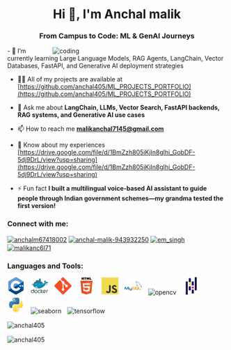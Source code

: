 <h1 align="center">Hi 👋, I'm Anchal malik</h1>
<h3 align="center">From Campus to Code: ML & GenAI Journeys</h3>
<img align="right" alt="coding" width="400" src="https://cdn.dribbble.com/userupload/41793229/file/original-bdf593e10d45bcc08263d027f48ff009.gif">
- 🌱 I’m currently learning Large Language Models, RAG Agents, LangChain, Vector Databases, FastAPI, and Generative AI deployment strategies

- 👨‍💻 All of my projects are available at [https://github.com/anchal405/ML_PROJECTS_PORTFOLIO](https://github.com/anchal405/ML_PROJECTS_PORTFOLIO)

- 💬 Ask me about **LangChain, LLMs, Vector Search, FastAPI backends, RAG systems, and Generative AI use cases**

- 📫 How to reach me **malikanchal7145@gmail.com**

- 📄 Know about my experiences [https://drive.google.com/file/d/1BmZzh805iKjIn8glhi_GobDF-5dj9DrL/view?usp=sharing](https://drive.google.com/file/d/1BmZzh805iKjIn8glhi_GobDF-5dj9DrL/view?usp=sharing)

- ⚡ Fun fact **I built a multilingual voice-based AI assistant to guide people through Indian government schemes—my grandma tested the first version!**

<h3 align="left">Connect with me:</h3>
<p align="left">
<a href="https://twitter.com/anchalm67418002" target="blank"><img align="center" src="https://raw.githubusercontent.com/rahuldkjain/github-profile-readme-generator/master/src/images/icons/Social/twitter.svg" alt="anchalm67418002" height="30" width="40" /></a>
<a href="https://linkedin.com/in/anchal-malik-943932250" target="blank"><img align="center" src="https://raw.githubusercontent.com/rahuldkjain/github-profile-readme-generator/master/src/images/icons/Social/linked-in-alt.svg" alt="anchal-malik-943932250" height="30" width="40" /></a>
<a href="https://www.leetcode.com/em_singh" target="blank"><img align="center" src="https://raw.githubusercontent.com/rahuldkjain/github-profile-readme-generator/master/src/images/icons/Social/leet-code.svg" alt="em_singh" height="30" width="40" /></a>
<a href="https://auth.geeksforgeeks.org/user/malikanc6l71" target="blank"><img align="center" src="https://raw.githubusercontent.com/rahuldkjain/github-profile-readme-generator/master/src/images/icons/Social/geeks-for-geeks.svg" alt="malikanc6l71" height="30" width="40" /></a>
</p>


<h3 align="left">Languages and Tools:</h3>
<p align="left">
  <span><img src="https://raw.githubusercontent.com/devicons/devicon/master/icons/cplusplus/cplusplus-original.svg" alt="cplusplus" width="40" height="40" style="margin-right:10px"/></span>
  <span><img src="https://raw.githubusercontent.com/devicons/devicon/master/icons/docker/docker-original-wordmark.svg" alt="docker" width="40" height="40" style="margin-right:10px"/></span>
  <span><img src="https://raw.githubusercontent.com/devicons/devicon/master/icons/git/git-original.svg" alt="git" width="40" height="40" style="margin-right:10px"/></span>
  <span><img src="https://raw.githubusercontent.com/devicons/devicon/master/icons/html5/html5-original-wordmark.svg" alt="html" width="40" height="40" style="margin-right:10px"/></span>
  <span><img src="https://raw.githubusercontent.com/devicons/devicon/master/icons/javascript/javascript-original.svg" alt="js" width="40" height="40" style="margin-right:10px"/></span>
  <span><img src="https://raw.githubusercontent.com/devicons/devicon/master/icons/mysql/mysql-original-wordmark.svg" alt="mysql" width="40" height="40" style="margin-right:10px"/></span>
  <span><img src="https://www.vectorlogo.zone/logos/opencv/opencv-icon.svg" alt="opencv" width="40" height="40" style="margin-right:10px"/></span>
  <span><img src="https://raw.githubusercontent.com/devicons/devicon/2ae2a900d2f041da66e950e4d48052658d850630/icons/pandas/pandas-original.svg" alt="pandas" width="40" height="40" style="margin-right:10px"/></span>
  <span><img src="https://raw.githubusercontent.com/devicons/devicon/master/icons/python/python-original.svg" alt="python" width="40" height="40" style="margin-right:10px"/></span>
  <span><img src="https://seaborn.pydata.org/_images/logo-mark-lightbg.svg" alt="seaborn" width="40" height="40" style="margin-right:10px"/></span>
  <span><img src="https://www.vectorlogo.zone/logos/tensorflow/tensorflow-icon.svg" alt="tensorflow" width="40" height="40" style="margin-right:10px"/></span>
</p>




<p><img align="center" src="https://github-readme-stats.vercel.app/api/top-langs?username=anchal405&show_icons=true&locale=en&layout=compact" alt="anchal405" /></p>

<p><img align="center" src="https://github-readme-streak-stats.herokuapp.com/?user=anchal405&" alt="anchal405" /></p>


